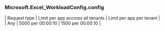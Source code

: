 <!-- markdownlint-disable MD041 h1-missing h1-not-first]-->
### Microsoft.Excel_WorkloadConfig.config
| Request type | Limit per app accross all tenants | Limit per app per tenant |
| Any | 5000 per 00:00:10 | 1500 per 00:00:10 |
